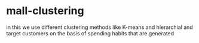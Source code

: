 # mall-clustering
in this we use different clustering methods like K-means and hierarchial and target customers on the basis of spending habits that are generated
